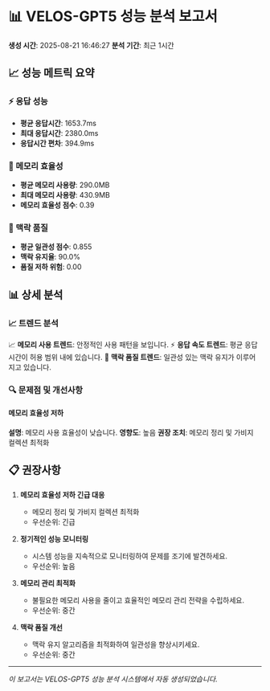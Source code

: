 
# 📊 VELOS-GPT5 성능 분석 보고서

**생성 시간**: 2025-08-21 16:46:27
**분석 기간**: 최근 1시간

## 📈 성능 메트릭 요약

### ⚡ 응답 성능
- **평균 응답시간**: 1653.7ms
- **최대 응답시간**: 2380.0ms
- **응답시간 편차**: 394.9ms

### 🧠 메모리 효율성
- **평균 메모리 사용량**: 290.0MB
- **최대 메모리 사용량**: 430.9MB
- **메모리 효율성 점수**: 0.39

### 🎯 맥락 품질
- **평균 일관성 점수**: 0.855
- **맥락 유지율**: 90.0%
- **품질 저하 위험**: 0.00

## 📊 상세 분석

### 📈 트렌드 분석
📈 **메모리 사용 트렌드**: 안정적인 사용 패턴을 보입니다.
⚡ **응답 속도 트렌드**: 평균 응답 시간이 허용 범위 내에 있습니다.
🎯 **맥락 품질 트렌드**: 일관성 있는 맥락 유지가 이루어지고 있습니다.

### 🔍 문제점 및 개선사항


#### 메모리 효율성 저하
**설명**: 메모리 사용 효율성이 낮습니다.
**영향도**: 높음
**권장 조치**: 메모리 정리 및 가비지 컬렉션 최적화




## 📋 권장사항


1. **메모리 효율성 저하 긴급 대응**
   - 메모리 정리 및 가비지 컬렉션 최적화
   - 우선순위: 긴급
   

2. **정기적인 성능 모니터링**
   - 시스템 성능을 지속적으로 모니터링하여 문제를 조기에 발견하세요.
   - 우선순위: 높음
   

3. **메모리 관리 최적화**
   - 불필요한 메모리 사용을 줄이고 효율적인 메모리 관리 전략을 수립하세요.
   - 우선순위: 중간
   

4. **맥락 품질 개선**
   - 맥락 유지 알고리즘을 최적화하여 일관성을 향상시키세요.
   - 우선순위: 중간
   


---
*이 보고서는 VELOS-GPT5 성능 분석 시스템에서 자동 생성되었습니다.*